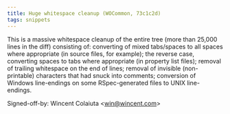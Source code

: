 ```yaml
---
title: Huge whitespace cleanup (WOCommon, 73c1c2d)
tags: snippets
---
```


This is a massive whitespace cleanup of the entire tree (more than 25,000 lines in the diff) consisting of: converting of mixed tabs/spaces to all spaces where appropriate (in source files, for example); the reverse case, converting spaces to tabs where appropriate (in property list files); removal of trailing whitespace on the end of lines; removal of invisible (non-printable) characters that had snuck into comments; conversion of Windows line-endings on some RSpec-generated files to UNIX line-endings.

Signed-off-by: Wincent Colaiuta &lt;win@wincent.com&gt;
